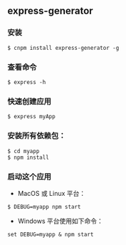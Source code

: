 ## express-generator

### 安装
```
$ cnpm install express-generator -g
```
### 查看命令
```
$ express -h
```
### 快速创建应用
```
$ express myApp
```

### 安装所有依赖包：
```
$ cd myapp 
$ npm install
```

### 启动这个应用
- MacOS 或 Linux 平台：
```
$ DEBUG=myapp npm start
```
- Windows 平台使用如下命令：
```
set DEBUG=myapp & npm start
```

